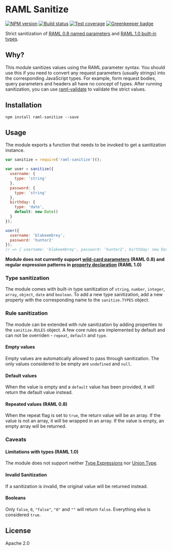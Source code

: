# RAML Sanitize

[![NPM version][npm-image]][npm-url]
[![Build status][travis-image]][travis-url]
[![Test coverage][coveralls-image]][coveralls-url]
[![Greenkeeper badge](https://badges.greenkeeper.io/mulesoft-labs/node-raml-sanitize.svg)](https://greenkeeper.io/)

Strict sanitization of [RAML 0.8 named parameters](https://github.com/raml-org/raml-spec/blob/master/versions/raml-08/raml-08.md#named-parameters) and [RAML 1.0 built-in types](https://github.com/raml-org/raml-spec/blob/master/versions/raml-10/raml-10.md#built-in-types).

## Why?

This module sanitizes values using the RAML parameter syntax. You should use this if you need to convert any request parameters (usually strings) into the corresponding JavaScript types. For example, form request bodies, query parameters and headers all have no concept of types. After running sanitization, you can use [raml-validate](https://github.com/mulesoft/node-raml-validate) to validate the strict values.

## Installation

```shell
npm install raml-sanitize --save
```

## Usage

The module exports a function that needs to be invoked to get a sanitization instance.

```javascript
var sanitize = require('raml-sanitize')();

var user = sanitize({
  username: {
    type: 'string'
  },
  password: {
    type: 'string'
  },
  birthday: {
    type: 'date',
    default: new Date()
  }
});

user({
  username: 'blakeembrey',
  password: 'hunter2'
});
// => { username: 'blakeembrey', password: 'hunter2', birthday: new Date() }
```

**Module does not currently support [wild-card parameters](https://github.com/raml-org/raml-spec/blob/master/versions/raml-08/raml-08.md#headers) (RAML 0.8) and regular expression patterns in [property declaration](https://github.com/raml-org/raml-spec/blob/master/versions/raml-10/raml-10.md#property-declarations) (RAML 1.0)**

### Type sanitization

The module comes with built-in type sanitization of `string`, `number`, `integer`, `array`, `object`, `date` and `boolean`. To add a new type sanitization, add a new property with the corresponding name to the `sanitize.TYPES` object.

### Rule sanitization

The module can be extended with rule sanitization by adding properties to the `sanitize.RULES` object. A few core rules are implemented by default and can not be overriden - `repeat`, `default` and `type`.

#### Empty values

Empty values are automatically allowed to pass through sanitization. The only values considered to be empty are `undefined` and `null`.

#### Default values

When the value is empty and a `default` value has been provided, it will return the default value instead.

#### Repeated values (RAML 0.8)

When the repeat flag is set to `true`, the return value will be an array. If the value is not an array, it will be wrapped in an array. If the value is empty, an empty array will be returned.

### Caveats

#### Limitations with types (RAML 1.0)

The module does not support neither [Type Expressions](https://github.com/raml-org/raml-spec/blob/master/versions/raml-10/raml-10.md#type-expressions) nor [Union Type](https://github.com/raml-org/raml-spec/blob/master/versions/raml-10/raml-10.md#union-type).

#### Invalid Sanitization

If a sanitization is invalid, the original value will be returned instead.

#### Booleans

Only `false`, `0`, `"false"`, `"0"` and `""` will return `false`. Everything else is considered `true`.

## License

Apache 2.0

[npm-image]: https://img.shields.io/npm/v/raml-sanitize.svg?style=flat
[npm-url]: https://npmjs.org/package/raml-sanitize
[travis-image]: https://img.shields.io/travis/mulesoft-labs/node-raml-sanitize.svg?style=flat
[travis-url]: https://travis-ci.org/mulesoft-labs/node-raml-sanitize
[coveralls-image]: https://img.shields.io/coveralls/mulesoft-labs/node-raml-sanitize.svg?style=flat
[coveralls-url]: https://coveralls.io/r/mulesoft-labs/node-raml-sanitize?branch=master
